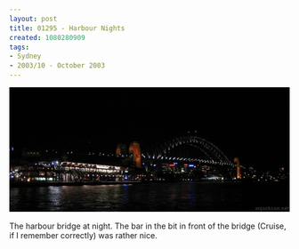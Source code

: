 ```yaml
---
layout: post
title: 01295 - Harbour Nights
created: 1080280909
tags:
- Sydney
- 2003/10 - October 2003
---
```


<img src="/image/images/img_1295-b-443.jpg"/>

The harbour bridge at night.  The bar in the bit in front of the bridge (Cruise, if I remember correctly) was rather nice.
